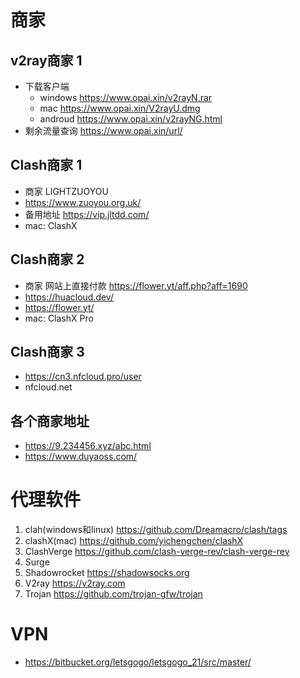 # 商家
## v2ray商家 1
- 下载客户端
    - windows https://www.opai.xin/v2rayN.rar
    - mac   https://www.opai.xin/V2rayU.dmg
    - androud https://www.opai.xin/v2rayNG.html
- 剩余流量查询 https://www.opai.xin/url/

## Clash商家 1
- 商家 LIGHTZUOYOU
- https://www.zuoyou.org.uk/
- 备用地址 https://vip.jltdd.com/
- mac: ClashX

## Clash商家 2
- 商家 网站上直接付款 https://flower.yt/aff.php?aff=1690
- https://huacloud.dev/
- https://flower.yt/
- mac: ClashX Pro

## Clash商家 3
- https://cn3.nfcloud.pro/user
- nfcloud.net 

## 各个商家地址
- https://9.234456.xyz/abc.html
- https://www.duyaoss.com/ 

# 代理软件
1. clah(windows和linux) https://github.com/Dreamacro/clash/tags
2. clashX(mac) https://github.com/yichengchen/clashX
3. ClashVerge https://github.com/clash-verge-rev/clash-verge-rev
4. Surge
5. Shadowrocket https://shadowsocks.org
6. V2ray https://v2ray.com
7. Trojan https://github.com/trojan-gfw/trojan

# VPN
- https://bitbucket.org/letsgogo/letsgogo_21/src/master/

